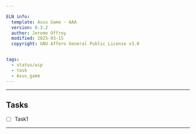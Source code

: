 ```yaml
---

ELN info:
  template: Asus Game - AAA
  version: 0.3.2
  author: Jerome Offroy
  modified: 2025-03-15
  copyright: GNU Affero General Public License v3.0


tags:
  - status/wip
  - task
  - Asus_game
---
```




---
## Tasks
- [ ] Task1
---

